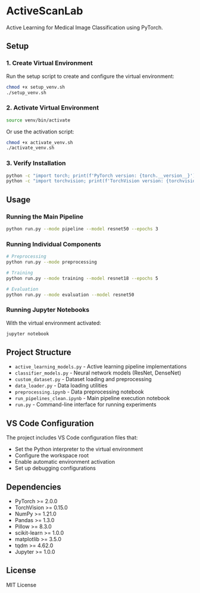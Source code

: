 # ActiveScanLab

Active Learning for Medical Image Classification using PyTorch.

## Setup

### 1. Create Virtual Environment

Run the setup script to create and configure the virtual environment:

```bash
chmod +x setup_venv.sh
./setup_venv.sh
```

### 2. Activate Virtual Environment

```bash
source venv/bin/activate
```

Or use the activation script:

```bash
chmod +x activate_venv.sh
./activate_venv.sh
```

### 3. Verify Installation

```bash
python -c "import torch; print(f'PyTorch version: {torch.__version__}')"
python -c "import torchvision; print(f'TorchVision version: {torchvision.__version__}')"
```

## Usage

### Running the Main Pipeline

```bash
python run.py --mode pipeline --model resnet50 --epochs 3
```

### Running Individual Components

```bash
# Preprocessing
python run.py --mode preprocessing

# Training
python run.py --mode training --model resnet18 --epochs 5

# Evaluation
python run.py --mode evaluation --model resnet50
```

### Running Jupyter Notebooks

With the virtual environment activated:

```bash
jupyter notebook
```

## Project Structure

- `active_learning_models.py` - Active learning pipeline implementations
- `classifier_models.py` - Neural network models (ResNet, DenseNet)
- `custom_dataset.py` - Dataset loading and preprocessing
- `data_loader.py` - Data loading utilities
- `preprocessing.ipynb` - Data preprocessing notebook
- `run_pipelines_clean.ipynb` - Main pipeline execution notebook
- `run.py` - Command-line interface for running experiments

## VS Code Configuration

The project includes VS Code configuration files that:
- Set the Python interpreter to the virtual environment
- Configure the workspace root
- Enable automatic environment activation
- Set up debugging configurations

## Dependencies

- PyTorch >= 2.0.0
- TorchVision >= 0.15.0
- NumPy >= 1.21.0
- Pandas >= 1.3.0
- Pillow >= 8.3.0
- scikit-learn >= 1.0.0
- matplotlib >= 3.5.0
- tqdm >= 4.62.0
- Jupyter >= 1.0.0

## License

MIT License
